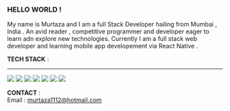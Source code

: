 ### HELLO WORLD !

My name is Murtaza and I am a full Stack Developer hailing from Mumbai , India . An avid reader , competitive programmer and developer eager to learn adn explore new technologies. Currently I am a  full stack web developer and learning mobile app developement via React Native .

__TECH STACK__ :  
- - -
![](https://img.shields.io/badge/CODE-C++-informational?style=for-the-badge&logo=appveyor)
![](https://img.shields.io/badge/CODE-JAVASCRIPT-informational?style=for-the-badge&logo=appveyor)
![](https://img.shields.io/badge/CODE-HTML-informational?style=for-the-badge&logo=appveyor)
![](https://img.shields.io/badge/CODE-CSS-informational?style=for-the-badge&logo=appveyor)
![](https://img.shields.io/badge/CODE-REACT-informational?style=for-the-badge&logo=appveyor)
![](https://img.shields.io/badge/CODE-NODE-informational?style=for-the-badge&logo=appveyor)
![](https://img.shields.io/badge/CODE-RUBY-informational?style=for-the-badge&logo=appveyor)

__CONTACT__ :  
Email : murtaza1112@hotmail.com

<!--
**murtaza1112/murtaza1112** is a ✨ _special_ ✨ repository because its `README.md` (this file) appears on your GitHub profile.

Here are some ideas to get you started:

- 🔭 I’m currently working on ...
- 🌱 I’m currently learning ...
- 👯 I’m looking to collaborate on ...
- 🤔 I’m looking for help with ...
- 💬 Ask me about ...
- 📫 How to reach me: ...
- 😄 Pronouns: ...
- ⚡ Fun fact: ...
-->
